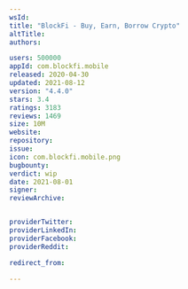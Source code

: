```yaml
---
wsId: 
title: "BlockFi - Buy, Earn, Borrow Crypto"
altTitle: 
authors:

users: 500000
appId: com.blockfi.mobile
released: 2020-04-30
updated: 2021-08-12
version: "4.4.0"
stars: 3.4
ratings: 3183
reviews: 1469
size: 10M
website: 
repository: 
issue: 
icon: com.blockfi.mobile.png
bugbounty: 
verdict: wip
date: 2021-08-01
signer: 
reviewArchive:


providerTwitter: 
providerLinkedIn: 
providerFacebook: 
providerReddit: 

redirect_from:

---
```



